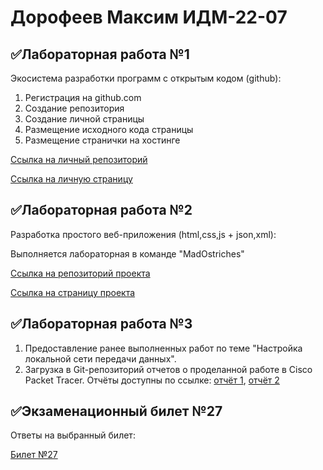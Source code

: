 # Дорофеев Максим ИДМ-22-07
## ✅Лабораторная работа №1
Экосистема разработки программ с открытым кодом (github):
1. Регистрация на github.com
2. Создание репозитория
3. Создание личной страницы
4. Размещение исходного кода страницы 
5. Размещение странички на хостинге 

[Ссылка на личный репозиторий](https://github.com/Cachap/It-labs)

[Ссылка на личную страницу](https://cachap.github.io/It-labs/)

## ✅Лабораторная работа №2
Разработка простого веб-приложения (html,css,js + json,xml):

Выполняется лабораторная в команде "MadOstriches"

[Ссылка на репозиторий проекта](https://github.com/KPEKZ/IT_PROJECT)

[Ссылка на страницу проекта](https://kpekz.github.io/musify-landing/)
## ✅Лабораторная работа №3
1. Предоставление ранее выполненных работ по теме "Настройка локальной сети передачи данных".
2. Загрузка в Git-репозиторий отчетов о проделанной работе в Cisco Packet Tracer.
Отчёты доступны по ссылке: [отчёт 1](https://drive.google.com/file/d/1kTnngPBg_0E2xz0otF0lQZB6fKl2slDh/view), [отчёт 2](https://docs.google.com/document/d/1LG-r60aGJMbF8oelx087kQZRrwpUFgL6/view)
## ✅Экзаменационный билет №27
Ответы на выбранный билет:

[Билет №27](https://github.com/stankin/inet-2022/wiki/exam27)
